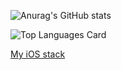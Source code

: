 

![Anurag's GitHub stats](https://github-readme-stats.vercel.app/api?username=kirilltitov1&count_private=true)


![Top Languages Card](https://github-readme-stats.vercel.app/api/top-langs/?username=kirilltitov1)


[My iOS stack](https://www.evernote.com/shard/s503/sh/bc445e2f-9548-1530-04c9-7b152529c178/357bea47c5d4bded8d15a5b01df2b591)

